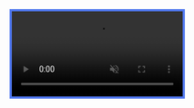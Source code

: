 
<video class="std-border-radii-12" playsinline muted autoplay loop style="border: 4px solid rgb(80, 120, 240); width: 300;"><source src="/assets/Media/Videos/atami-station-iphone.mp4" type="video/mp4"></video>
